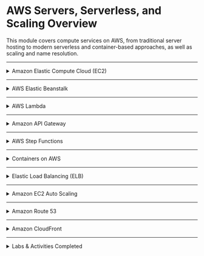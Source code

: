 # AWS Servers, Serverless, and Scaling Overview

This module covers compute services on AWS, from traditional server hosting to modern serverless and container-based approaches, as well as scaling and name resolution.

---

<details>
<summary>Amazon Elastic Compute Cloud (EC2)</summary>

**What it is:** Virtual servers in the cloud offering full control over operating system and software.  

**Use cases:**
- Hosting dynamic websites and applications.  
- Running legacy workloads.  
- Development and testing environments.  
- Custom applications needing root-level access.  

</details>

---

<details>
<summary>AWS Elastic Beanstalk</summary>

**What it is:** Managed service for deploying applications without managing infrastructure.  

**Use cases:**
- Quickly deploy and manage web apps.  
- Developers who want to focus on code, not servers.  
- Applications requiring auto-scaling, monitoring, and patching built-in.  

</details>

---

<details>
<summary>AWS Lambda</summary>

**What it is:** Serverless compute service that runs code in response to events without provisioning or managing servers.  

**Use cases:**
- Event-driven applications (S3 uploads, DynamoDB streams).  
- APIs with low and variable traffic.  
- Automation tasks and scheduled jobs.  
- Backend processing for mobile/web apps.  

</details>

---

<details>
<summary>Amazon API Gateway</summary>

**What it is:** Fully managed service for creating, publishing, and securing APIs at scale.  

**Use cases:**
- Exposing Lambda functions as APIs.  
- Managing RESTful and WebSocket APIs.  
- Handling authorization, throttling, and monitoring for APIs.  

</details>

---

<details>
<summary>AWS Step Functions</summary>

**What it is:** Orchestration service that coordinates multiple AWS services into workflows.  

**Use cases:**
- Defining workflows for serverless applications.  
- Long-running or multi-step business processes.  
- Automating error handling and retries.  

</details>

---

<details>
<summary>Containers on AWS</summary>

**What it is:** Containerized application hosting using ECS, EKS, or Fargate.  

**Use cases:**
- Microservices architectures.  
- Migrating applications from on-premises Kubernetes/Docker setups.  
- Running scalable, portable container workloads.  

</details>

---

<details>
<summary>Elastic Load Balancing (ELB)</summary>

**What it is:** Distributes incoming traffic across multiple targets (EC2, containers, Lambda).  

**Use cases:**
- High availability and fault tolerance.  
- Scaling web applications horizontally.  
- Routing traffic by path or host (Application Load Balancer).  

</details>

---

<details>
<summary>Amazon EC2 Auto Scaling</summary>

**What it is:** Automatically adjusts the number of EC2 instances based on demand.  

**Use cases:**
- Ensuring application availability during traffic spikes.  
- Reducing costs during low-demand periods.  
- Maintaining performance for variable workloads.  

</details>

---

<details>
<summary>Amazon Route 53</summary>

**What it is:** Scalable and highly available DNS and domain name management service.  

**Use cases:**
- Registering and routing domain names.  
- Failover routing for disaster recovery.  
- Latency-based and weighted routing for global traffic.  

</details>

---

<details>
<summary>Amazon CloudFront</summary>

**What it is:** Global Content Delivery Network (CDN) that caches and delivers content close to users.  

**Use cases:**
- Low-latency delivery of static and dynamic content.  
- Secure delivery of APIs, video, and web apps.  
- Frontend acceleration for global websites.  

</details>

---

<details>
<summary> Labs & Activities Completed</summary>

- [170-[JAWS]-Activity – Create a Website on S3](./labs/lab-170.md)  
- [171-[JAWS]-Lab – Creating Amazon EC2 Instances](./labs/lab-171.md)  
- [178-[JAWS]-Activity – Working with AWS Lambda](./labs/lab-178.md) 
- [174-[JAWS]-Lab – Scale and Load Balance your Architecture](./labs/lab-174.md)

</details>
